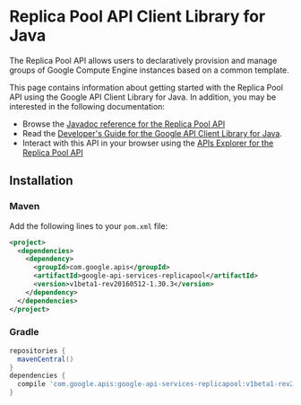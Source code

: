 # Replica Pool API Client Library for Java

The Replica Pool API allows users to declaratively provision and manage groups of Google Compute Engine instances based on a common template.

This page contains information about getting started with the Replica Pool API
using the Google API Client Library for Java. In addition, you may be interested
in the following documentation:

* Browse the [Javadoc reference for the Replica Pool API][javadoc]
* Read the [Developer's Guide for the Google API Client Library for Java][google-api-client].
* Interact with this API in your browser using the [APIs Explorer for the Replica Pool API][api-explorer]

## Installation

### Maven

Add the following lines to your `pom.xml` file:

```xml
<project>
  <dependencies>
    <dependency>
      <groupId>com.google.apis</groupId>
      <artifactId>google-api-services-replicapool</artifactId>
      <version>v1beta1-rev20160512-1.30.3</version>
    </dependency>
  </dependencies>
</project>
```

### Gradle

```gradle
repositories {
  mavenCentral()
}
dependencies {
  compile 'com.google.apis:google-api-services-replicapool:v1beta1-rev20160512-1.30.3'
}
```

[javadoc]: https://googleapis.dev/java/google-api-services-replicapool/latest/index.html
[google-api-client]: https://github.com/googleapis/google-api-java-client/
[api-explorer]: https://developers.google.com/apis-explorer/#p/abusiveexperiencereport/v1/
